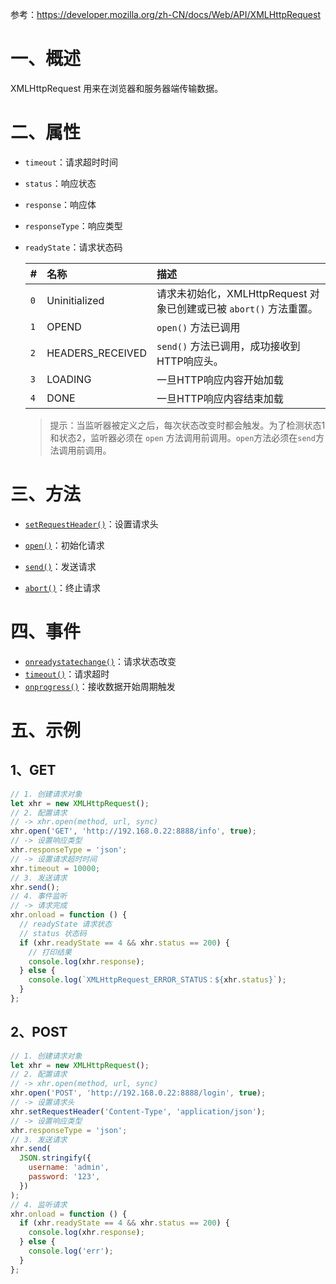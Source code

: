 参考：<https://developer.mozilla.org/zh-CN/docs/Web/API/XMLHttpRequest>

# 一、概述

XMLHttpRequest 用来在浏览器和服务器端传输数据。

# 二、属性

- `timeout`：请求超时时间
- `status`：响应状态
- `response`：响应体
- `responseType`：响应类型

- `readyState`：请求状态码

  | #    | 名称             | 描述                                                         |
  | :--- | :--------------- | :----------------------------------------------------------- |
  | `0`  | Uninitialized    | 请求未初始化，XMLHttpRequest 对象已创建或已被 `abort()` 方法重置。 |
  | `1`  | OPEND            | `open()` 方法已调用                                          |
  | `2`  | HEADERS_RECEIVED | `send()` 方法已调用，成功接收到HTTP响应头。                  |
  | `3`  | LOADING          | 一旦HTTP响应内容开始加载                                     |
  | `4`  | DONE             | 一旦HTTP响应内容结束加载                                     |

  > 提示：当监听器被定义之后，每次状态改变时都会触发。为了检测状态1和状态2，监听器必须在 `open`  方法调用前调用。`open`方法必须在`send`方法调用前调用。

# 三、方法

- [`setRequestHeader()`](https://developer.mozilla.org/zh-CN/docs/Web/API/XMLHttpRequest/setRequestHeader)：设置请求头

- [`open()`](https://developer.mozilla.org/zh-CN/docs/Web/API/XMLHttpRequest/open)：初始化请求
- [`send()`](https://developer.mozilla.org/zh-CN/docs/Web/API/XMLHttpRequest/send)：发送请求
- [`abort()`](https://developer.mozilla.org/zh-CN/docs/Web/API/XMLHttpRequest/abort)：终止请求

# 四、事件

- [`onreadystatechange()`](https://developer.mozilla.org/zh-CN/docs/Web/API/XMLHttpRequest/onreadystatechange)：请求状态改变
- [`timeout()`](https://developer.mozilla.org/zh-CN/docs/Web/API/XMLHttpRequest/timeout_event)：请求超时
- [`onprogress()`](https://developer.mozilla.org/zh-CN/docs/Web/API/XMLHttpRequestEventTarget/onprogress)：接收数据开始周期触发

# 五、示例

## 1、GET

```js
// 1. 创建请求对象
let xhr = new XMLHttpRequest();
// 2. 配置请求
// -> xhr.open(method, url, sync)
xhr.open('GET', 'http://192.168.0.22:8888/info', true);
// -> 设置响应类型
xhr.responseType = 'json';
// -> 设置请求超时时间
xhr.timeout = 10000;
// 3. 发送请求
xhr.send();
// 4. 事件监听
// -> 请求完成
xhr.onload = function () {
  // readyState 请求状态
  // status 状态码
  if (xhr.readyState == 4 && xhr.status == 200) {
    // 打印结果
    console.log(xhr.response);
  } else {
    console.log(`XMLHttpRequest_ERROR_STATUS：${xhr.status}`);
  }
};
```

## 2、POST

```js
// 1. 创建请求对象
let xhr = new XMLHttpRequest();
// 2. 配置请求
// -> xhr.open(method, url, sync)
xhr.open('POST', 'http://192.168.0.22:8888/login', true);
// -> 设置请求头
xhr.setRequestHeader('Content-Type', 'application/json');
// -> 设置响应类型
xhr.responseType = 'json';
// 3. 发送请求
xhr.send(
  JSON.stringify({
    username: 'admin',
    password: '123',
  })
);
// 4. 监听请求
xhr.onload = function () {
  if (xhr.readyState == 4 && xhr.status == 200) {
    console.log(xhr.response);
  } else {
    console.log('err');
  }
};

```

